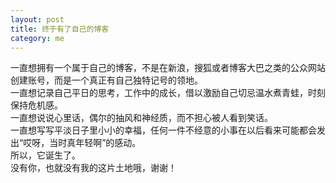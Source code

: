 ```yaml
---
layout: post
title: 终于有了自己的博客
category: me
---
```

<p>
一直想拥有一个属于自己的博客，不是在新浪，搜狐或者博客大巴之类的公众网站创建账号，而是一个真正有自己独特记号的领地。<br/>一直想记录自己平日的思考，工作中的成长，借以激励自己切忌温水煮青蛙，时刻保持危机感。<br/>一直想说说心里话，偶尔的抽风和神经质，而不担心被人看到笑话。<br/>一直想写写平淡日子里小小的幸福，任何一件不经意的小事在以后看来可能都会发出“哎呀，当时真年轻啊”的感动。<br/>
所以，它诞生了。<br/>
没有你，也就没有我的这片土地哦，谢谢！<br/>
</p>